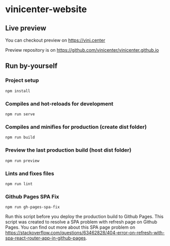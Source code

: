 # vinicenter-website

## Live preview

You can checkout preview on https://vini.center

Preview repository is on https://github.com/vinicenter/vinicenter.github.io

## Run by-yourself

### Project setup
```
npm install
```

### Compiles and hot-reloads for development
```
npm run serve
```

### Compiles and minifies for production (create dist folder)
```
npm run build
```

### Preview the last production build (host dist folder)
```
npm run preview
```

### Lints and fixes files
```
npm run lint
```

### Github Pages SPA Fix 
```
npm run gh-pages-spa-fix
```

Run this script before you deploy the production build to Github Pages.
This script was created to resolve a SPA problem with refresh page on Github Pages.
You can find out more about this SPA page problem on https://stackoverflow.com/questions/63462828/404-error-on-refresh-with-spa-react-router-app-in-github-pages.